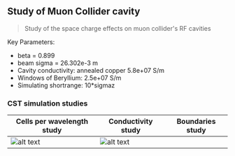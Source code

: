 ## Study of Muon Collider cavity 
> Study of the space charge effects on muon collider's RF cavities

Key Parameters:
 * beta = 0.899
 * beam sigma = 26.302e-3 m
 * Cavity conductivity: annealed copper 5.8e+07 S/m
 * Windows of Beryllium: 2.5e+07 S/m
 * Simulating shortrange: 10*sigmaz
  

### CST simulation studies

| Cells per wavelength study |  Conductivity study  | Boundaries study |
| ----------- | ----------- | -----------|
| ![alt text](cst/cellsperwav-study.png) | ![alt text](cst/conductivity-study.png) | |